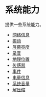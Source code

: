 <!-- 源地址: https://iot.mi.com/vela/quickapp/zh/features/system/ -->

# 系统能力

提供一些系统能力。

  * [网络信息](</vela/quickapp/zh/features/system/network.html>)
  * [振动](</vela/quickapp/zh/features/system/vibrator.html>)
  * [屏幕亮度](</vela/quickapp/zh/features/system/brightness.html>)
  * [录音](</vela/quickapp/zh/features/system/record.html>)
  * [地理位置](</vela/quickapp/zh/features/system/geolocation.html>)
  * [传感器](</vela/quickapp/zh/features/system/sensor.html>)
  * [事件](</vela/quickapp/zh/features/system/event.html>)
  * [电量信息](</vela/quickapp/zh/features/system/battery.html>)
  * [系统音量](</vela/quickapp/zh/features/system/volume.html>)
  * [解压缩](</vela/quickapp/zh/features/system/zip.html>)

